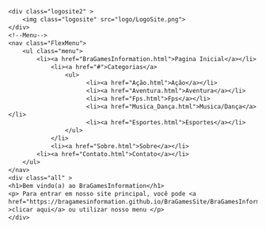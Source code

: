 <html>
<head>
 	<meta charset="utf-8">
 	<link rel="stylesheet" type="text/css" href="style.css">
	<title>BraGamesInformation</title>
</head>
<body>
	
	<div class="logosite2" > 
		<img class="logosite" src="logo/LogoSite.png">
	</div>
	<!--Menu-->
	<nav class="FlexMenu">
		<ul class="menu">
			<li><a href="BraGamesInformation.html">Pagina Inicial</a></li>			
		  		<li><a href="#">Categorias</a>
		         	<ul>
		                  <li><a href="Ação.html">Ação</a></li>
		                  <li><a href="Aventura.html">Aventura</a></li>
		                  <li><a href="Fps.html">Fps</a></li>
		                  <li><a href="Musica_Dança.html">Musica/Dança</a></li>
		                  <li><a href="Esportes.html">Esportes</a></li>
		       		</ul>
				</li>
				<li><a href="Sobre.html">Sobre</a></li>
			<li><a href="Contato.html">Contato</a></li>
		</ul>
	</nav>
	<div class="all" > 
	<h1>Bem vindo(a) ao BraGamesInformation</h1> 
	<p> Para entrar em nosso site principal, você pode <a href="https://bragamesinformation.github.io/BraGamesSite/BraGamesInformation.html" >clicar aqui</a> ou utilizar nosso menu </p>
	</div>
</html>
